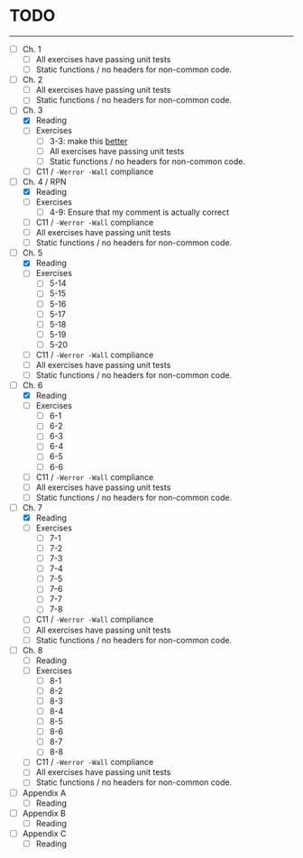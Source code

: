 # TODO
---
- [ ] Ch. 1
  - [ ] All exercises have passing unit tests
  - [ ] Static functions / no headers for non-common code.
- [ ] Ch. 2
  - [ ] All exercises have passing unit tests
  - [ ] Static functions / no headers for non-common code.  
- [ ] Ch. 3
  - [x] Reading
  - [ ] Exercises
    - [ ] 3-3: make this [better](https://gist.github.com/robot-dreams/34d10248bc474f5a4312fa72e325656a)
    - [ ] All exercises have passing unit tests 
    - [ ] Static functions / no headers for non-common code. 
  - [ ] C11 / `-Werror -Wall` compliance
- [ ] Ch. 4 / RPN
  - [x] Reading
  - [ ] Exercises
    - [ ] 4-9: Ensure that my comment is actually correct
  - [ ] C11 / `-Werror -Wall` compliance
  - [ ] All exercises have passing unit tests
  - [ ] Static functions / no headers for non-common code. 
- [ ] Ch. 5
  - [x] Reading
  - [ ] Exercises
    - [ ] 5-14
    - [ ] 5-15
    - [ ] 5-16
    - [ ] 5-17
    - [ ] 5-18
    - [ ] 5-19
    - [ ] 5-20
  - [ ] C11 / `-Werror -Wall` compliance
  - [ ] All exercises have passing unit tests
  - [ ] Static functions / no headers for non-common code. 
- [ ] Ch. 6
  - [X] Reading
  - [ ] Exercises
    - [ ] 6-1
    - [ ] 6-2
    - [ ] 6-3
    - [ ] 6-4
    - [ ] 6-5
    - [ ] 6-6
  - [ ] C11 / `-Werror -Wall` compliance
  - [ ] All exercises have passing unit tests
  - [ ] Static functions / no headers for non-common code. 
- [ ] Ch. 7
  - [X] Reading
  - [ ] Exercises
    - [ ] 7-1
    - [ ] 7-2
    - [ ] 7-3
    - [ ] 7-4
    - [ ] 7-5
    - [ ] 7-6
    - [ ] 7-7
    - [ ] 7-8
  - [ ] C11 / `-Werror -Wall` compliance
  - [ ] All exercises have passing unit tests
  - [ ] Static functions / no headers for non-common code. 
- [ ] Ch. 8
  - [ ] Reading
  - [ ] Exercises
    - [ ] 8-1
    - [ ] 8-2
    - [ ] 8-3
    - [ ] 8-4
    - [ ] 8-5
    - [ ] 8-6
    - [ ] 8-7
    - [ ] 8-8
  - [ ] C11 / `-Werror -Wall` compliance
  - [ ] All exercises have passing unit tests
  - [ ] Static functions / no headers for non-common code. 
- [ ] Appendix A
  - [ ] Reading
- [ ] Appendix B
  - [ ] Reading
- [ ] Appendix C
  - [ ] Reading
